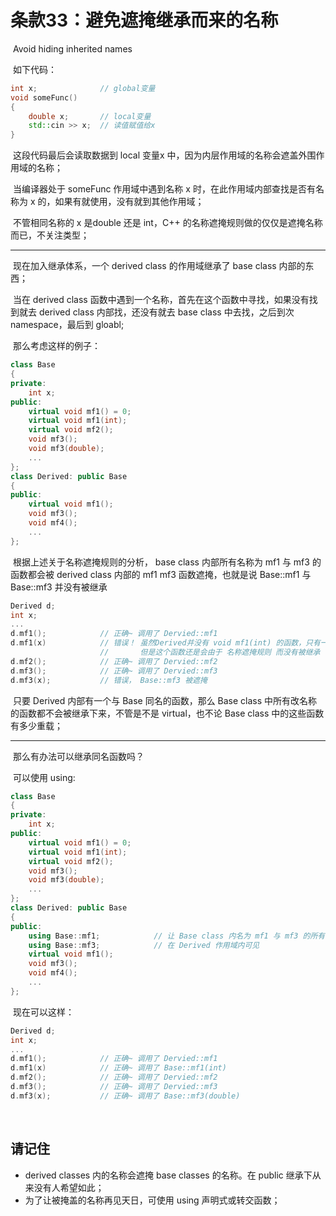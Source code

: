 # 条款33：避免遮掩继承而来的名称

​		Avoid hiding inherited names

​	如下代码：

````c++
int x;				// global变量
void someFunc()
{
	double x;		// local变量
	std::cin >> x;	// 读值赋值给x
}
````

​	这段代码最后会读取数据到 local 变量x 中，因为内层作用域的名称会遮盖外围作用域的名称；

​	当编译器处于 someFunc 作用域中遇到名称 x 时，在此作用域内部查找是否有名称为 x 的，如果有就使用，没有就到其他作用域；

​	不管相同名称的 x 是double 还是 int，C++ 的名称遮掩规则做的仅仅是遮掩名称而已，不关注类型；

---



​	现在加入继承体系，一个 derived class 的作用域继承了 base class 内部的东西；

​	当在 derived class 函数中遇到一个名称，首先在这个函数中寻找，如果没有找到就去 derived class 内部找，还没有就去 base class 中去找，之后到次 namespace，最后到 gloabl;

​	那么考虑这样的例子：

````cpp
class Base
{
private:
	int x;
public:
	virtual void mf1() = 0;
    virtual void mf1(int);
    virtual void mf2();
    void mf3();
    void mf3(double);
    ...
};
class Derived: public Base
{
public:
    virtual void mf1();
    void mf3();
    void mf4();
    ...
};
````

​	根据上述关于名称遮掩规则的分析， base class 内部所有名称为 mf1 与 mf3 的函数都会被 derived class 内部的 mf1 mf3 函数遮掩，也就是说 Base::mf1 与 Base::mf3 并没有被继承

````c++
Derived d;
int x;
...
d.mf1();			// 正确~ 调用了 Dervied::mf1
d.mf1(x)			// 错误！ 虽然Derived并没有 void mf1(int) 的函数，只有一个 voif mf1();
    				//       但是这个函数还是会由于 名称遮掩规则 而没有被继承
d.mf2();			// 正确~ 调用了 Dervied::mf2
d.mf3();			// 正确~ 调用了 Dervied::mf3
d.mf3(x);			// 错误， Base::mf3 被遮掩
````

​	只要 Derived 内部有一个与 Base 同名的函数，那么 Base class 中所有改名称的函数都不会被继承下来，不管是不是 virtual，也不论 Base class 中的这些函数有多少重载；

----



​	那么有办法可以继承同名函数吗？

​	可以使用 using:

````c++
class Base
{
private:
	int x;
public:
	virtual void mf1() = 0;
    virtual void mf1(int);
    virtual void mf2();
    void mf3();
    void mf3(double);
    ...
};
class Derived: public Base
{
public:
    using Base::mf1;			// 让 Base class 内名为 mf1 与 mf3 的所有东西
    using Base::mf3;			// 在 Derived 作用域内可见
    virtual void mf1();	
    void mf3();
    void mf4();
    ...
};
````

​	现在可以这样：

```c++
Derived d;
int x;
...
d.mf1();			// 正确~ 调用了 Dervied::mf1
d.mf1(x)			// 正确~ 调用了 Base::mf1(int)
d.mf2();			// 正确~ 调用了 Dervied::mf2
d.mf3();			// 正确~ 调用了 Dervied::mf3
d.mf3(x);			// 正确~ 调用了 Base::mf3(double)
```

​	

## 请记住

- derived classes 内的名称会遮掩 base classes 的名称。在 public 继承下从来没有人希望如此；
- 为了让被掩盖的名称再见天日，可使用 using 声明式或转交函数；